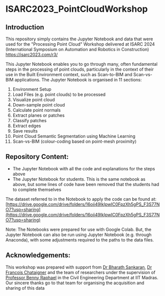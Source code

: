 # ISARC2023_PointCloudWorkshop

## Introduction
This repository simply contains the Jupyter Notebook and data that were used for the "Processing Point Cloud" Workshop delivered at ISARC 2024 (International Symposium on Automation and Robotics in Construction) https://isarc2023.com/r3/

This Jupyter Notebook enables you to go through many, often fundamental steps in the processing of point clouds, particularly in the context of their use in the Built Environment context, such as Scan-to-BIM and Scan-vs-BIM applications. The Jupyter Notebook is organised in 11 sections:
1. Environment Setup
2. Load Files (e.g. point clouds) to be processed
3. Visualize point cloud
4. Down-sample point cloud
5. Calculate point normals
6. Extract planes or patches
7. Classify patches
8. Extract edges
9. Save results
10. Point Cloud Semantic Segmentation using Machine Learning
11. Scan-vs-BIM (colour-coding based on point-mesh proximity)

## Repository Content:
* The Jupyter Notebook with all the code and explanations for the steps above
* The Jupyter Notebook for students. This is the same notebook as above, but some lines of code have been removed that the students had to complete themselves

The dataset referred to in the Notebook to apply the code can be found at: [https://drive.google.com/drive/folders/16oii49IkIpwIC0FpzXh5gPS_F3S77NO7?usp=sharing](https://drive.google.com/drive/folders/16oii49IkIpwIC0FpzXh5gPS_F3S77NO7?usp=sharing)

Note: The Notebooks were prepared for use with Google Colab. But, the Jupyter Notebook can also be run using Jupyter Notebook (e.g. through Anaconda), with some adjustments required to the paths to the data files.

## Acknowledgements:
This workshop was prepared with support from [Dr Bharath Sankaran](https://www.linkedin.com/in/bharathsankaran/), [Dr Francois Chataigner](https://www.linkedin.com/in/fran%C3%A7ois-chataigner-12658685/) and the team of researchers under the supervision of [Professor Benny Raphael](https://www.linkedin.com/in/benny-raphael-0133711a5/) in the Civil Engineering Department at IIT Madras. Our sincere thanks go to that team for organising the acquisition and sharing of this data
